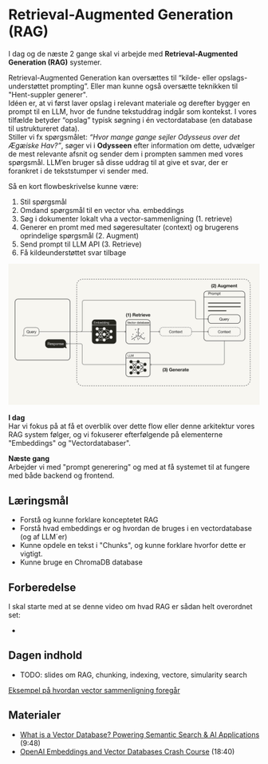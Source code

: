 # Retrieval-Augmented Generation (RAG)
I dag og de næste 2 gange skal vi arbejde med **Retrieval-Augmented Generation (RAG)** systemer. 

Retrieval-Augmented Generation kan oversættes til “kilde- eller opslags-understøttet prompting”. Eller man kunne også oversætte teknikken til "Hent-suppler generer".     
Idéen er, at vi først laver opslag i relevant materiale og derefter bygger en prompt til en LLM, hvor de fundne tekstuddrag indgår som kontekst. I vores tilfælde betyder “opslag” typisk søgning i én vectordatabase (en database til ustruktureret data).       
Stiller vi fx spørgsmålet: *“Hvor mange gange sejler Odysseus over det Ægæiske Hav?”*, søger vi i **Odysseen** efter information om dette, udvælger de mest relevante afsnit og sender dem i prompten sammen med vores spørgsmål. LLM’en bruger så disse uddrag til at give et svar, der er forankret i de tekststumper vi sender med.

Så en kort flowbeskrivelse kunne være:
1. Stil spørgsmål
2. Omdand spørgsmål til en vector vha. embeddings
2. Søg i dokumenter lokalt  vha a vector-sammenligning (1. retrieve)
3. Generer en promt med med søgeresultater (context) og brugerens oprindelige spørgsmål (2. Augment)
4. Send prompt til LLM API (3. Retrieve)
5. Få kildeunderstøttet svar tilbage

![](assets/rag2.png)

**I dag**    
Har vi fokus på at få et overblik over dette flow eller denne arkitektur vores RAG system følger, og vi fokuserer efterfølgende på elementerne "Embeddings" og "Vectordatabaser".

**Næste gang**     
Arbejder vi med "prompt generering" og med at få systemet til at fungere med både backend og frontend.


## Læringsmål
* Forstå og kunne forklare konceptetet RAG 
* Forstå hvad embeddings er og hvordan de bruges i en vectordatabase (og af LLM´er) 
* Kunne opdele en tekst i "Chunks", og kunne forklare hvorfor dette er vigtigt.
* Kunne bruge en ChromaDB database


## Forberedelse
I skal starte med at se denne video om hvad RAG er sådan helt overordnet set:

* []()







## Dagen indhold
* TODO: slides om RAG, chunking, indexing, vectore, simularity search

[Eksempel på hvordan vector sammenligning foregår](math.ipynb)


## Materialer
* [What is a Vector Database? Powering Semantic Search & AI Applications](https://www.youtube.com/watch?v=gl1r1XV0SLw) (9:48)
* [OpenAI Embeddings and Vector Databases Crash Course](https://www.youtube.com/watch?v=ySus5ZS0b94) (18:40)

